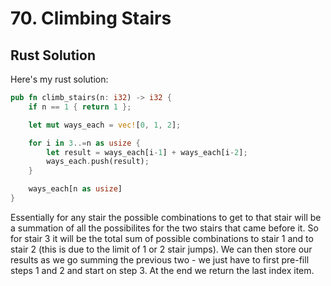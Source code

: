 # 70. Climbing Stairs

## Rust Solution

Here's my rust solution:

```rust
pub fn climb_stairs(n: i32) -> i32 {
    if n == 1 { return 1 };

    let mut ways_each = vec![0, 1, 2];

    for i in 3..=n as usize {
        let result = ways_each[i-1] + ways_each[i-2];
        ways_each.push(result);
    }

    ways_each[n as usize]
}
```

Essentially for any stair the possible combinations to get to that stair will be
a summation of all the possibilites for the two stairs that came before it. So
for stair 3 it will be the total sum of possible combinations to stair 1 and to
stair 2 (this is due to the limit of 1 or 2 stair jumps). We can then store our
results as we go summing the previous two - we just have to first pre-fill steps
1 and 2 and start on step 3. At the end we return the last index item.
